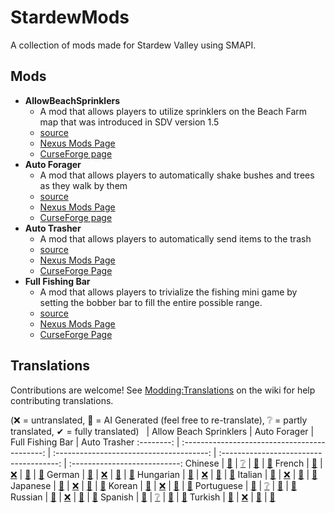 ﻿# StardewMods

A collection of mods made for Stardew Valley using SMAPI.

## Mods

- **AllowBeachSprinklers**
  - A mod that allows players to utilize sprinklers on the Beach Farm map that was introduced in SDV version 1.5
  - [source](./src/AllowBeachSprinklers)
  - [Nexus Mods Page](https://www.nexusmods.com/stardewvalley/mods/7629)
  - [CurseForge page](https://www.curseforge.com/stardewvalley/mods/allow-beach-sprinklers)
- **Auto Forager**
  - A mod that allows players to automatically shake bushes and trees as they walk by them
  - [source](./src/AutoForager)
  - [Nexus Mods Page](https://www.nexusmods.com/stardewvalley/mods/7736)
  - [CurseForge page](https://www.curseforge.com/stardewvalley/mods/auto-forager)
- **Auto Trasher**
  - A mod that allows players to automatically send items to the trash
  - [source](./src/AutoTrasher)
  - [Nexus Mods Page](https://www.nexusmods.com/stardewvalley/mods/23663)
  - [CurseForge Page](https://www.curseforge.com/stardewvalley/mods/auto-trasher)
- **Full Fishing Bar**
  - A mod that allows players to trivialize the fishing mini game by setting the bobber bar to fill the entire possible range.
  - [source](./src/FullFishingBar)
  - [Nexus Mods Page](https://www.nexusmods.com/stardewvalley/mods/23006)
  - [CurseForge Page](https://www.curseforge.com/stardewvalley/mods/full-fishing-bar)

## Translations

Contributions are welcome! See [Modding:Translations](https://stardewvalleywiki.com/Modding:Translations)
on the wiki for help contributing translations.

(❌ = untranslated, 🤖 = AI Generated (feel free to re-translate), ❔ = partly translated, ✔ = fully translated)
&nbsp;     | Allow Beach Sprinklers                        | Auto Forager                             | Full Fishing Bar                        | Auto Trasher
:--------: | :-------------------------------------------: | :--------------------------------------: | :-------------------------------------: | :---------------------------:
Chinese    | [🤖](./src/AllowBeachSprinklers/i18n/zh.json) | [❔](./src/AutoForager/i18n/zh.json)    | [🤖](./src/FullFishingBar/i18n/zh.json) | [🤖](./src/AutoTrasher/i18n/zh.json)
French     | [🤖](./src/AllowBeachSprinklers/i18n/fr.json) | [❌](./src/AutoForager/i18n)            | [🤖](./src/FullFishingBar/i18n/fr.json) | [🤖](./src/AutoTrasher/i18n/fr.json)
German     | [🤖](./src/AllowBeachSprinklers/i18n/de.json) | [❌](./src/AutoForager/i18n)            | [🤖](./src/FullFishingBar/i18n/de.json) | [🤖](./src/AutoTrasher/i18n/de.json)
Hungarian  | [🤖](./src/AllowBeachSprinklers/i18n/hu.json) | [❌](./src/AutoForager/i18n)            | [🤖](./src/FullFishingBar/i18n/hu.json) | [🤖](./src/AutoTrasher/i18n/hu.json)
Italian    | [🤖](./src/AllowBeachSprinklers/i18n/it.json) | [❌](./src/AutoForager/i18n)            | [🤖](./src/FullFishingBar/i18n/it.json) | [🤖](./src/AutoTrasher/i18n/it.json)
Japanese   | [🤖](./src/AllowBeachSprinklers/i18n/ja.json) | [❌](./src/AutoForager/i18n)            | [🤖](./src/FullFishingBar/i18n/ja.json) | [🤖](./src/AutoTrasher/i18n/ja.json)
Korean     | [🤖](./src/AllowBeachSprinklers/i18n/ko.json) | [❌](./src/AutoForager/i18n)            | [🤖](./src/FullFishingBar/i18n/ko.json) | [🤖](./src/AutoTrasher/i18n/ko.json)
Portuguese | [🤖](./src/AllowBeachSprinklers/i18n/pt.json) | [❔](./src/AutoForager/i18n/pt-BR.json) | [🤖](./src/FullFishingBar/i18n/pt.json) | [🤖](./src/AutoTrasher/i18n/pt.json)
Russian    | [🤖](./src/AllowBeachSprinklers/i18n/ru.json) | [❌](./src/AutoForager/i18n)            | [🤖](./src/FullFishingBar/i18n/ru.json) | [🤖](./src/AutoTrasher/i18n/ru.json)
Spanish    | [🤖](./src/AllowBeachSprinklers/i18n/es.json) | [❔](./src/AutoForager/i18n/es.json)    | [🤖](./src/FullFishingBar/i18n/es.json) | [🤖](./src/AutoTrasher/i18n/es.json)
Turkish    | [🤖](./src/AllowBeachSprinklers/i18n/tr.json) | [❌](./src/AutoForager/i18n)            | [🤖](./src/FullFishingBar/i18n/tr.json) | [🤖](./src/AutoTrasher/i18n/tr.json)
